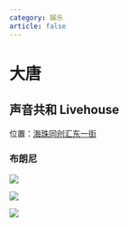```yaml
---
category: 娱乐
article: false
---
```


# 大唐

## 声音共和 Livehouse

<span class="icon iconfont icon-locate"></span> 位置：<a href="https://ditu.amap.com/place/B0HDAUYBO0" target="_blank">海珠同创汇东一街</a>

### 布朗尼

![](https://img.sherry4869.com/blog/life/play/china/guangdong/guangzhou/hz/dt/img_2.jpg)

![](https://img.sherry4869.com/blog/life/play/china/guangdong/guangzhou/hz/dt/img_3.jpg)

![](https://img.sherry4869.com/blog/life/play/china/guangdong/guangzhou/hz/dt/img.jpg)
